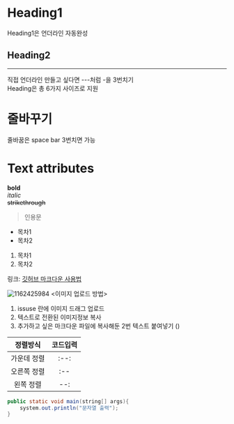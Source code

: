 # Heading1
Heading1은 언더라인 자동완성
## Heading2
---
직접 언더라인 만들고 싶다면 ---처럼 -을 3번치기  
Heading은 총 6가지 사이즈로 지원  

# 줄바꾸기
줄바꿈은 space bar 3번치면 가능

# Text attributes

**bold**  
*italic*   
~~strikethrough~~

>인용문

* 목차1
* 목차2

1. 목차1
2. 목차2

링크: [깃허브 마크다운 사용법](https://www.youtube.com/watch?v=kMEb_BzyUqk)

![1162425984](https://user-images.githubusercontent.com/101511435/161382281-560fbf29-1b22-4aeb-a259-372ec10a67c9.jpg)
<이미지 업로드 방법>
1. issuse 란에 이미지 드래그 업로드
2. 텍스트로 전환된 이미지정보 복사
3. 추가하고 싶은 마크다운 파일에 복사해둔 2번 텍스트 붙여넣기 ()


|정렬방식|코드입력|
|:--:|:--:|
|가운데 정렬|:--:|
|오른쪽 정렬|:--|
|왼쪽 정렬| --:|


```java
public static void main(string[] args){
    system.out.println("문자열 출력");
}
```
